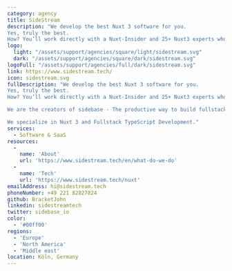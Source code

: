 ```yaml
---
category: agency
title: SideStream
description: "We develop the best Nuxt 3 software for you. 
Yes, truly the best. 
How? You’ll work directly with a Nuxt-Insider and 25+ Nuxt3 experts who shipped 50+ Nuxt projects."
logo: 
  light: "/assets/support/agencies/square/light/sidestream.svg"
  dark: "/assets/support/agencies/square/dark/sidestream.svg"
logoFull: "/assets/support/agencies/full/dark/sidestream.svg"
link: https://www.sidestream.tech/
icon: sidestream.svg
fullDescription: "We develop the best Nuxt 3 software for you. 
Yes, truly the best. 
How? You’ll work directly with a Nuxt-Insider and 25+ Nuxt3 experts who shipped 50+ Nuxt projects.

We are the creators of sidebase - The productive way to build fullstack Nuxt 3 applications. 

We specialize in Nuxt 3 and Fullstack TypeScript Development."
services:
  - Software & SaaS
resources:
  -
    name: 'About'
    url: 'https://www.sidestream.tech/en/what-do-we-do'
  -
    name: 'Tech'
    url: 'https://www.sidestream.tech/nuxt'
emailAddress: hi@sidestream.tech
phoneNumber: +49 221 82827824
github: BracketJohn
linkedin: sidestreamtech
twitter: sidebase_io
color:
  - '#00ff00'
regions:
  - 'Europe'
  - 'North America'
  - 'Middle east'
location: Köln, Germany
---
```

